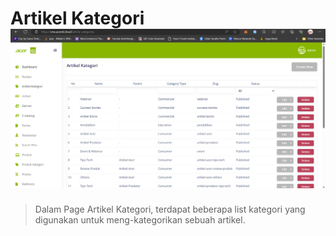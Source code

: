# Artikel Kategori ![](artikel_kategori_cms.png)

> Dalam Page Artikel Kategori, terdapat beberapa list kategori yang digunakan untuk meng-kategorikan sebuah artikel.
